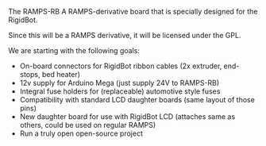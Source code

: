 The RAMPS-RB
A RAMPS-derivative board that is specially designed for the RigidBot.

Since this will be a RAMPS derivative, it will be licensed under the GPL.  

We are starting with the following goals:
- On-board connectors for RigidBot ribbon cables
    (2x extruder, end-stops, bed heater)
- 12v supply for Arduino Mega
    (just supply 24V to RAMPS-RB)
- Integral fuse holders for (replaceable) automotive style fuses
- Compatibility with standard LCD daughter boards
    (same layout of those pins)
- New daughter board for use with RigidBot LCD
    (attaches same as others, could be used on regular RAMPS)
- Run a truly open open-source project

